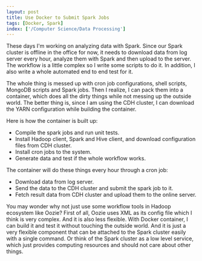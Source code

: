 ```yaml
---
layout: post
title: Use Docker to Submit Spark Jobs
tags: [Docker, Spark]
index: ['/Computer Science/Data Processing']
---
```


These days I'm working on analyzing data with Spark. Since our Spark cluster is offline in the office for now, it needs to download data from log server every hour, analyze them with Spark and then upload to the server. The workflow is a little complex so I write some scripts to do it. In addition, I also write a whole automated end to end test for it.

The whole thing is messed up with cron job configurations, shell scripts, MongoDB scripts and Spark jobs. Then I realize, I can pack them into a container, which does all the dirty things while not messing up the outside world. The better thing is, since I am using the CDH cluster, I can download the YARN configuration while building the container.

Here is how the container is built up:

* Compile the spark jobs and run unit tests.
* Install Hadoop client, Spark and Hive client, and download configuration files from CDH cluster.
* Install cron jobs to the system.
* Generate data and test if the whole workflow works.

The container will do these things every hour through a cron job:

* Download data from log server.
* Send the data to the CDH cluster and submit the spark job to it.
* Fetch result data from CDH cluster and upload them to the online server.

You may wonder why not just use some workflow tools in Hadoop ecosystem like Oozie? First of all, Oozie uses XML as its config file which I think is very complex. And it is also less flexible. With Docker container, I can build it and test it without touching the outside world. And it is just a very flexible component that can be attached to the Spark cluster easily with a single command. Or think of the Spark cluster as a low level service, which just provides computing resources and should not care about other things.
